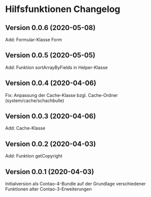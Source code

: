 # Hilfsfunktionen Changelog

## Version 0.0.6 (2020-05-08)

Add: Formular-Klasse Form

## Version 0.0.5 (2020-05-05)

Add: Funktion sortArrayByFields in Helper-Klasse

## Version 0.0.4 (2020-04-06)

Fix: Anpassung der Cache-Klasse bzgl. Cache-Ordner (system/cache/schachbulle)

## Version 0.0.3 (2020-04-06)

Add: Cache-Klasse

## Version 0.0.2 (2020-04-03)

Add: Funktion getCopyright

## Version 0.0.1 (2020-04-03)

Initialversion als Contao-4-Bundle auf der Grundlage verschiedener Funktionen alter Contao-3-Erweiterungen
